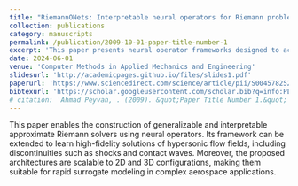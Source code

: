 ```yaml
---
title: "RiemannONets: Interpretable neural operators for Riemann problems"
collection: publications
category: manuscripts
permalink: /publication/2009-10-01-paper-title-number-1
excerpt: 'This paper presents neural operator frameworks designed to accurately learn discontinuous solutions arising in hypersonic flow regimes.'
date: 2024-06-01
venue: 'Computer Methods in Applied Mechanics and Engineering'
slidesurl: 'http://academicpages.github.io/files/slides1.pdf'
paperurl: 'https://www.sciencedirect.com/science/article/pii/S0045782524002524'
bibtexurl: 'https://scholar.googleusercontent.com/scholar.bib?q=info:PL4SWtlu_CcJ:scholar.google.com/&output=citation&scisdr=CgLFYV4tENqptf0h-MM:AAZF9b8AAAAAaEcn4MPw3rzKyZ866saOiLB1MuE&scisig=AAZF9b8AAAAAaEcn4NYjg6ot-TETbLkMu5zKFM0&scisf=4&ct=citation&cd=-1&hl=en'
# citation: 'Ahmad Peyvan, . (2009). &quot;Paper Title Number 1.&quot; <i>Journal 1</i>. 1(1).'
---
```


This paper enables the construction of generalizable and interpretable approximate Riemann solvers using neural operators. Its framework can be extended to learn high-fidelity solutions of hypersonic flow fields, including discontinuities such as shocks and contact waves. Moreover, the proposed architectures are scalable to 2D and 3D configurations, making them suitable for rapid surrogate modeling in complex aerospace applications.
